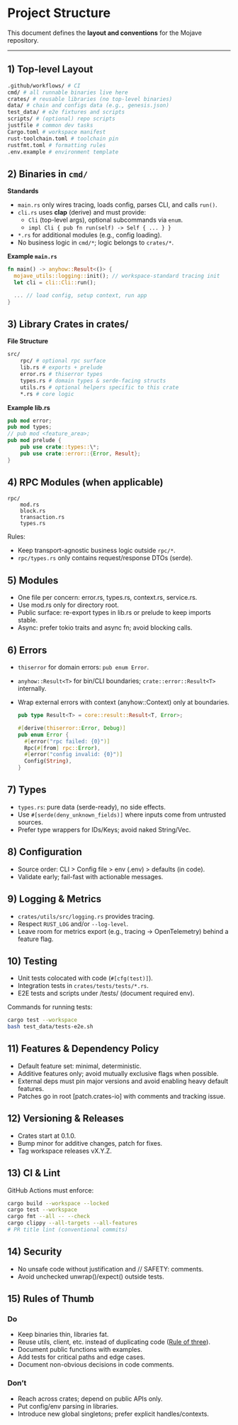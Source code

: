 # Project Structure

This document defines the **layout and conventions** for the Mojave repository.

---

## 1) Top-level Layout

```bash
.github/workflows/ # CI
cmd/ # all runnable binaries live here
crates/ # reusable libraries (no top-level binaries)
data/ # chain and configs data (e.g., genesis.json)
test_data/ # e2e fixtures and scripts
scripts/ # (optional) repo scripts
justfile # common dev tasks
Cargo.toml # workspace manifest
rust-toolchain.toml # toolchain pin
rustfmt.toml # formatting rules
.env.example # environment template
```

## 2) Binaries in `cmd/`

**Standards**

- `main.rs` only wires tracing, loads config, parses CLI, and calls `run()`.
- `cli.rs` uses **clap** (derive) and must provide:
  - `Cli` (top-level args), optional subcommands via `enum`.
  - `impl Cli { pub fn run(self) -> Self { ... } }`
- `*.rs` for additional modules (e.g., config loading).
- No business logic in `cmd/*`; logic belongs to `crates/*`.

**Example `main.rs`**

```rust
fn main() -> anyhow::Result<()> {
  mojave_utils::logging::init(); // workspace-standard tracing init
  let cli = cli::Cli::run();

  ... // load config, setup context, run app
}
```

## 3) Library Crates in crates/

**File Structure**

```bash
src/
	rpc/ # optional rpc surface
	lib.rs # exports + prelude
	error.rs # thiserror types
	types.rs # domain types & serde-facing structs
	utils.rs # optional helpers specific to this crate
	*.rs # core logic
```

**Example lib.rs**

```rust
pub mod error;
pub mod types;
// pub mod <feature_area>;
pub mod prelude {
	pub use crate::types::\*;
	pub use crate::error::{Error, Result};
}
```

## 4) RPC Modules (when applicable)

```
rpc/
	mod.rs
	block.rs
	transaction.rs
	types.rs
```

Rules:

- Keep transport-agnostic business logic outside `rpc/*`.
- `rpc/types.rs` only contains request/response DTOs (serde).

## 5) Modules

- One file per concern: error.rs, types.rs, context.rs, service.rs.
- Use mod.rs only for directory root.
- Public surface: re-export types in lib.rs or prelude to keep imports stable.
- Async: prefer tokio traits and async fn; avoid blocking calls.

## 6) Errors

- `thiserror` for domain errors: `pub enum Error`.
- `anyhow::Result<T>` for bin/CLI boundaries; `crate::error::Result<T>` internally.
- Wrap external errors with context (anyhow::Context) only at boundaries.

  ```rust
  pub type Result<T> = core::result::Result<T, Error>;

  #[derive(thiserror::Error, Debug)]
  pub enum Error {
  	#[error("rpc failed: {0}")]
  	Rpc(#[from] rpc::Error),
  	#[error("config invalid: {0}")]
  	Config(String),
  }
  ```

## 7) Types

- `types.rs`: pure data (serde-ready), no side effects.
- Use `#[serde(deny_unknown_fields)]` where inputs come from untrusted sources.
- Prefer type wrappers for IDs/Keys; avoid naked String/Vec<u8>.

## 8) Configuration

- Source order: CLI > Config file > env (.env) > defaults (in code).
- Validate early; fail-fast with actionable messages.

## 9) Logging & Metrics

- `crates/utils/src/logging.rs` provides tracing.
- Respect `RUST_LOG` and/or `--log-level`.
- Leave room for metrics export (e.g., tracing -> OpenTelemetry) behind a feature flag.

## 10) Testing

- Unit tests colocated with code (`#[cfg(test)]`).
- Integration tests in `crates/tests/tests/*.rs`.
- E2E tests and scripts under /tests/ (document required env).

Commands for running tests:

```bash
cargo test --workspace
bash test_data/tests-e2e.sh
```

## 11) Features & Dependency Policy

- Default feature set: minimal, deterministic.
- Additive features only; avoid mutually exclusive flags when possible.
- External deps must pin major versions and avoid enabling heavy default features.
- Patches go in root [patch.crates-io] with comments and tracking issue.

## 12) Versioning & Releases

- Crates start at 0.1.0.
- Bump minor for additive changes, patch for fixes.
- Tag workspace releases vX.Y.Z.

## 13) CI & Lint

GitHub Actions must enforce:

```bash
cargo build --workspace --locked
cargo test --workspace
cargo fmt --all -- --check
cargo clippy --all-targets --all-features
# PR title lint (conventional commits)
```

## 14) Security

- No unsafe code without justification and // SAFETY: comments.
- Avoid unchecked unwrap()/expect() outside tests.

## 15) Rules of Thumb

### Do

- Keep binaries thin, libraries fat.
- Reuse utils, client, etc. instead of duplicating code ([Rule of three](<https://en.wikipedia.org/wiki/Rule_of_three_(computer_programming)>)).
- Document public functions with examples.
- Add tests for critical paths and edge cases.
- Document non-obvious decisions in code comments.

### Don’t

- Reach across crates; depend on public APIs only.
- Put config/env parsing in libraries.
- Introduce new global singletons; prefer explicit handles/contexts.
